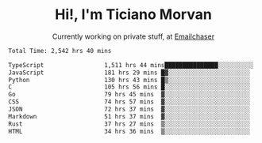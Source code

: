 <h1 align="center">Hi!, I'm Ticiano Morvan</h1>
<p align="center">Currently working on private stuff, at <a href="https://emailchaser.com" target="_blank">Emailchaser</a></p>

<!--START_SECTION:waka-->

```txt
Total Time: 2,542 hrs 40 mins

TypeScript                 1,511 hrs 44 mins███████████████░░░░░░░░░░   59.45 %
JavaScript                 181 hrs 29 mins █▓░░░░░░░░░░░░░░░░░░░░░░░   07.14 %
Python                     130 hrs 43 mins █▒░░░░░░░░░░░░░░░░░░░░░░░   05.14 %
C                          105 hrs 56 mins █░░░░░░░░░░░░░░░░░░░░░░░░   04.17 %
Go                         79 hrs 45 mins  ▓░░░░░░░░░░░░░░░░░░░░░░░░   03.14 %
CSS                        74 hrs 57 mins  ▓░░░░░░░░░░░░░░░░░░░░░░░░   02.95 %
JSON                       72 hrs 37 mins  ▓░░░░░░░░░░░░░░░░░░░░░░░░   02.86 %
Markdown                   51 hrs 37 mins  ▓░░░░░░░░░░░░░░░░░░░░░░░░   02.03 %
Rust                       37 hrs 27 mins  ▒░░░░░░░░░░░░░░░░░░░░░░░░   01.47 %
HTML                       34 hrs 36 mins  ▒░░░░░░░░░░░░░░░░░░░░░░░░   01.36 %
```

<!--END_SECTION:waka-->
